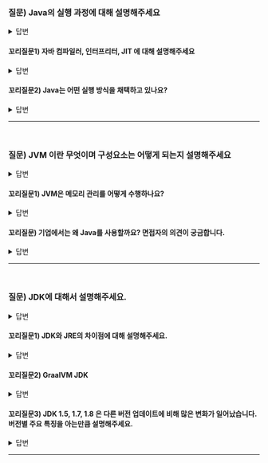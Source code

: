 ### 질문) Java의 실행 과정에 대해 설명해주세요

<details>
    <summary>답변</summary>

1. 소스파일 작성 (.java)
2. 자바 컴파일러(javac.exe)로 소스파일을 컴파일하여 바이트코드(.class) 파일 생성
3. JVM 구동 명령어(java.exe)로 바이트코드를 운영체제에 맞게 기계어로 번역

- 소스 코드를 자바 컴파일러가 클래스 파일로 생성, 생성된 클래스 파일을 클래스 로더가 jvm 메모리에 올림, 메모리가 올린 bytecote를 실행 엔진이 하드웨어가 읽을 수 있는 jit이 바이트로더 → 어셈블리로 변환해서 실행

</details>

#### 꼬리질문1) 자바 컴파일러, 인터프리터, JIT 에 대해 설명해주세요

<details>
    <summary>답변</summary>

- 인터프리터 방식
    - 한 줄씩 동적으로 컴파일해 실행, 빠른 실행이지만, 실행 속도가 느린 단점이 있음
    - 고급언어를 미리 컴파일 하지 않고, 프로그램 실행 시점에 번역과 실행
- 컴파일 방식
    - 소스 코드를 한 번에 컴파일해서 동적으로 실행하는 것이 아니기 때문에 인터프리터 방식보다 빠르고, 일반적인 언어에서 사용되는 방식
- JIT
    - 바이트코드를 어셈블리어로 변환해 실행하는 방식

</details>

#### 꼬리질문2) Java는 어떤 실행 방식을 채택하고 있나요?

<details>
    <summary>답변</summary>

- 정적 컴파일러와 Jit 컴파일러를 모두 사용하고 있다.
- 소스코드 &rarr; 바이트코드 : 자바 정적 컴파일러
- 바이트코드 &rarr; 기계코드 : JVM Jit 컴파일러

</details>

---
</br>


### 질문) JVM 이란 무엇이며 구성요소는 어떻게 되는지 설명해주세요

<details>
    <summary>답변</summary>

- 

</details>

#### 꼬리질문1) JVM은 메모리 관리를 어떻게 수행하나요?

<details>
    <summary>답변</summary>

- Grabage Collection 을 통해 메모리 관리를 수행한다.
- 

</details>

#### 꼬리질문) 기업에서는 왜 Java를 사용할까요? 면접자의 의견이 궁금합니다.

<details>
    <summary>답변</summary>

- 
</details>


---
</br>

### 질문) JDK에 대해서 설명해주세요.

<details>
    <summary>답변</summary>

- JDK는 Java Development Kit의 약자
- 현재의 자바 표준 버전은 Java SE(standard edition)이지만, 일반적으로 JDK라고 불린다.
- Oracle이 Sun 사를 인수하며, Java SE 11 부터 유료화 되었다. Oracle에서 제공하는 OpenJDK는 오픈소스 버전의 JDK 이다.

</details>

#### 꼬리질문1) JDK와 JRE의 차이점에 대해 설명해주세요.

<details>
    <summary>답변</summary>

- JRE는 실행만을 위한 환경.
- JRE만 설치할 경우 컴파일러 등이 제외 됨.
- JDK는 개발에 필요한 JVM, ~~라이브러리 API~~, javac(컴파일러), ~~jheap, jconsole~~ 등이 포함된다.
    - 확인필요
- Java9 버전 부터 JDK 안에 JRE를 포함하고 있으며, JDK만 배포되고 있다.

</details>

#### 꼬리질문2) GraalVM JDK 

<details>
    <summary>답변</summary>
    
- 출처 : https://www.oracle.com/java/graalvm/what-is-graalvm/
</details>

#### 꼬리질문3) JDK 1.5, 1.7, 1.8 은 다른 버전 업데이트에 비해 많은 변화가 일어났습니다. 버전별 주요 특징을 아는만큼 설명해주세요.

<details>
    <summary>답변</summary>
    
- 
</details>

---
</br>